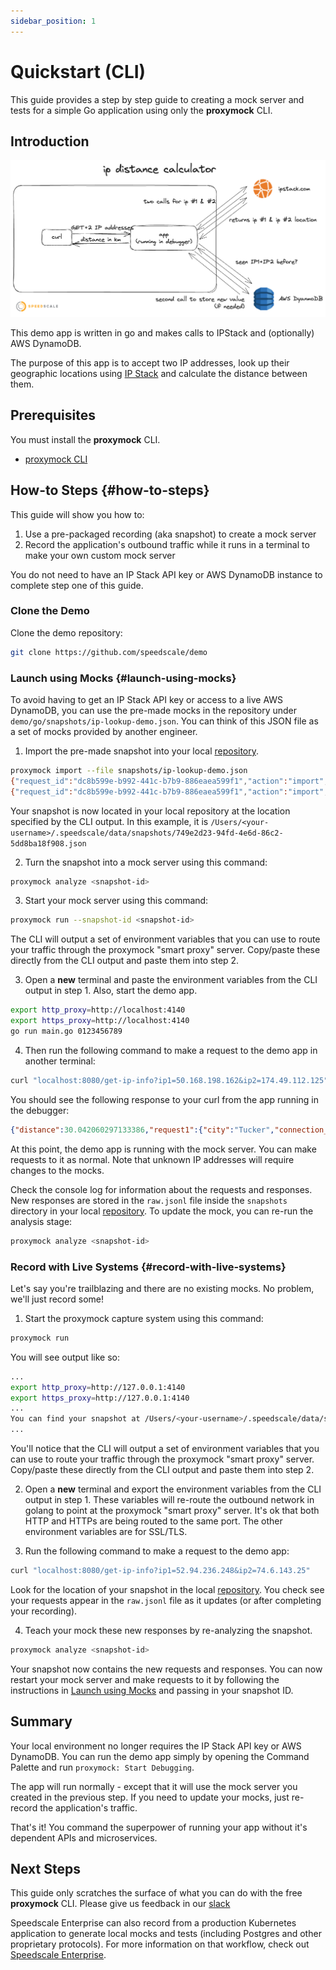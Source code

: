 ```yaml
---
sidebar_position: 1
---
```


# Quickstart (CLI)

This guide provides a step by step guide to creating a mock server and tests for a simple Go application using only the **proxymock** CLI. 

## Introduction

![Architecture Overview](./quickstart/ip-lookup-demo-architecture.png)

This demo app is written in go and makes calls to IPStack and (optionally) AWS DynamoDB.

The purpose of this app is to accept two IP addresses, look up their geographic locations using [IP Stack](https://ipstack.com/) and calculate the distance between them.

## Prerequisites

You must install the **proxymock** CLI.

* [proxymock CLI](./installation.md#install-cli)

## How-to Steps {#how-to-steps}

This guide will show you how to:
1. Use a pre-packaged recording (aka snapshot) to create a mock server
1. Record the application's outbound traffic while it runs in a terminal to make your own custom mock server

You do not need to have an IP Stack API key or AWS DynamoDB instance to complete step one of this guide.

### Clone the Demo

Clone the demo repository:

```bash
git clone https://github.com/speedscale/demo
```

### Launch using Mocks {#launch-using-mocks}

To avoid having to get an IP Stack API key or access to a live AWS DynamoDB, you can use the pre-made mocks in the repository under `demo/go/snapshots/ip-lookup-demo.json`.  You can think of this JSON file as a set of mocks provided by another engineer.

1. Import the pre-made snapshot into your local [repository](../reference/repo.md).
```bash
proxymock import --file snapshots/ip-lookup-demo.json
{"request_id":"dc8b599e-b992-441c-b7b9-886eaea599f1","action":"import","result":"processing","data":{"progress":"0","rrpairsProcessed":"0"}}
{"request_id":"dc8b599e-b992-441c-b7b9-886eaea599f1","action":"import","result":"complete","data":{"filename":"/Users/<your-username>/.speedscale/data/snapshots/749e2d23-94fd-4e6d-86c2-5dd8ba18f908/raw.jsonl","progress":"100","rrpairsProcessed":"2","snapshotId":"749e2d23-94fd-4e6d-86c2-5dd8ba18f908","snapshotMetaFilename":"/Users/<your-username>/.speedscale/data/snapshots/749e2d23-94fd-4e6d-86c2-5dd8ba18f908.json"}}
```
Your snapshot is now located in your local repository at the location specified by the CLI output. In this example, it is 
`/Users/<your-username>/.speedscale/data/snapshots/749e2d23-94fd-4e6d-86c2-5dd8ba18f908.json`

2. Turn the snapshot into a mock server using this command:
```bash
proxymock analyze <snapshot-id>
```
3. Start your mock server using this command:
```bash
proxymock run --snapshot-id <snapshot-id>
```
The CLI will output a set of environment variables that you can use to route your traffic through the proxymock "smart proxy" server. Copy/paste these directly from the CLI output and paste them into step 2.

3. Open a **new** terminal and paste the environment variables from the CLI output in step 1. Also, start the demo app.
```bash
export http_proxy=http://localhost:4140
export https_proxy=http://localhost:4140
go run main.go 0123456789
```
4.  Then run the following command to make a request to the demo app in another terminal:
```bash
curl "localhost:8080/get-ip-info?ip1=50.168.198.162&ip2=174.49.112.125"
```

You should see the following response to your curl from the app running in the debugger:

```json
{"distance":30.042060297133386,"request1":{"city":"Tucker","connection_type":"cable","continent_code":"NA","continent_name":"North America","country_code":"US","country_name":"United States","dma":"524","ip":"50.168.198.162","ip_routing_type":"fixed","latitude":33.856021881103516,"location":{"calling_code":"1","capital":"Washington D.C.","country_flag":"https://assets.ipstack.com/flags/us.svg","country_flag_emoji":"🇺🇸","country_flag_emoji_unicode":"U+1F1FA U+1F1F8","geoname_id":4227213,"is_eu":false,"languages":[{"code":"en","name":"English","native":"English"}]},"longitude":-84.21367645263672,"msa":"12060","radius":"46.20358","region_code":"GA","region_name":"Georgia","type":"ipv4","zip":"30084"},"request2":{"city":"Alpharetta","connection_type":"cable","continent_code":"NA","continent_name":"North America","country_code":"US","country_name":"United States","dma":"524","ip":"174.49.112.125","ip_routing_type":"fixed","latitude":34.11735916137695,"location":{"calling_code":"1","capital":"Washington D.C.","country_flag":"https://assets.ipstack.com/flags/us.svg","country_flag_emoji":"🇺🇸","country_flag_emoji_unicode":"U+1F1FA U+1F1F8","geoname_id":4179574,"is_eu":false,"languages":[{"code":"en","name":"English","native":"English"}]},"longitude":-84.29633331298828,"msa":"12060","radius":"44.94584","region_code":"GA","region_name":"Georgia","type":"ipv4","zip":"30004"}}
```

At this point, the demo app is running with the mock server. You can make requests to it as normal. Note that unknown IP addresses will require changes to the mocks.


Check the console log for information about the requests and responses. New responses are stored in the `raw.jsonl` file inside the `snapshots` directory in your local [repository](../reference/repo.md). To update the mock, you can re-run the analysis stage:

```bash
proxymock analyze <snapshot-id>
```

### Record with Live Systems {#record-with-live-systems}

Let's say you're trailblazing and there are no existing mocks. No problem, we'll just record some!

1. Start the proxymock capture system using this command:
```bash
proxymock run
```
You will see output like so:
```bash
...
export http_proxy=http://127.0.0.1:4140
export https_proxy=http://127.0.0.1:4140
...
You can find your snapshot at /Users/<your-username>/.speedscale/data/snapshots/<uid>
...
```
You'll notice that the CLI will output a set of environment variables that you can use to route your traffic through the proxymock "smart proxy" server. Copy/paste these directly from the CLI output and paste them into step 2.

2. Open a **new** terminal and export the environment variables from the CLI output in step 1.
These variables will re-route the outbound network in golang to point at the proxymock "smart proxy" server. It's ok that both HTTP and HTTPs are being routed to the same port. The other environment variables are for SSL/TLS.

3. Run the following command to make a request to the demo app:
```bash
curl "localhost:8080/get-ip-info?ip1=52.94.236.248&ip2=74.6.143.25"
```
Look for the location of your snapshot in the local [repository](../reference/repo.md). You check see your requests appear in the `raw.jsonl` file as it updates (or after completing your recording).

4. Teach your mock these new responses by re-analyzing the snapshot.

```bash
proxymock analyze <snapshot-id>
```

Your snapshot now contains the new requests and responses. You can now restart your mock server and make requests to it by following the instructions in [Launch using Mocks](#launch-using-mocks) and passing in your snapshot ID.

## Summary

Your local environment no longer requires the IP Stack API key or AWS DynamoDB. You can run the demo app simply by opening the Command Palette and run `proxymock: Start Debugging`.

The app will run normally - except that it will use the mock server you created in the previous step. If you need to update your mocks, just re-record the application's traffic. 

That's it! You command the superpower of running your app without it's dependent APIs and microservices.

## Next Steps

This guide only scratches the surface of what you can do with the free **proxymock** CLI. Please give us feedback in our [slack](https://slack.speedscale.com)

Speedscale Enterprise can also record from a production Kubernetes application to generate local mocks and tests (including Postgres and other proprietary protocols). For more information on that workflow, check out [Speedscale Enterprise](../../intro.md).
